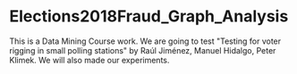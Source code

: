 # Elections2018Fraud_Graph_Analysis
This is a Data Mining Course work. We are going to test "Testing for voter rigging in small polling stations" by Raúl Jiménez, Manuel Hidalgo, Peter Klimek. We will also made our experiments.
